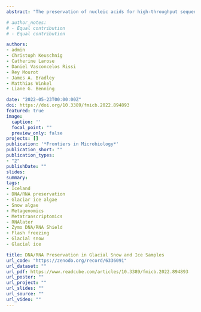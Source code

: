 ```yaml
---
abstract: "The preservation of nucleic acids for high-throughput sequencing is an ongoing challenge for field scientists. In particular, samples that are low biomass, or that have to be collected and preserved in logistically challenging environments (such as remote sites or during long sampling campaigns) can pose exceptional difficulties. With this work, we compare and assess the effectiveness of three preservation methods for DNA and RNA extracted from microbial communities of glacial snow and ice samples. Snow and ice samples were melted and filtered upon collection in Iceland, and filters were preserved using: (i) liquid nitrogen flash freezing, (ii) storage in RNAlater, or (iii) storage in Zymo DNA/RNA Shield. Comparative statistics covering nucleic acid recovery, sequencing library preparation, genome assembly, and taxonomic diversity were used to determine best practices for the preservation of DNA and RNA samples from these environments. Our results reveal that microbial community composition based on DNA was comparable at the class level across preservation types. Based on extracted RNA, the taxonomic composition of the active community was primarily driven by the filtered sample volume (i.e., biomass content). In low biomass samples (where {\textless}200 ml of sample volume was filtered) the taxonomic and functional signatures trend toward the composition of the control samples, while in samples where a larger volume (more biomass) was filtered our data showed comparable results independent of preservation type. Based on all comparisons our data suggests that flash freezing of filters containing low biomass is the preferred method for preserving DNA and RNA (notwithstanding the difficulties of accessing liquid nitrogen in remote glacial field sites). Generally, RNAlater and Zymo DNA/RNA Shield solutions work comparably well, especially for DNA from high biomass samples, but Zymo DNA/RNA Shield is favored due to its higher yield of preserved RNA. Biomass quantity from snow and ice samples appears to be the most important factor in regards to the collection and preservation of samples from glacial environments."

# author_notes:
# - Equal contribution
# - Equal contribution

authors:
- admin
- Christoph Keuschnig
- Catherine Larose
- Daniel Vasconcelos Rissi
- Rey Mourot
- James A. Bradley
- Matthias Winkel
- Liane G. Benning

date: "2022-05-23T00:00:00Z"
doi: https://doi.org/10.3389/fmicb.2022.894893
featured: true
image:
  caption: ''
  focal_point: ""
  preview_only: false
projects: []
publication: '*Frontiers in Microbiology*'
publication_short: ""
publication_types:
- "2"
publishDate: ""
slides: 
summary: 
tags:
- Iceland
- DNA/RNA preservation
- Glaciar ice algae
- Snow algae
- Metagenomics
- Metatranscriptomics
- RNAlater
- Zymo DNA/RNA Shield
- Flash freezing
- Glacial snow
- Glacial ice

title: DNA/RNA Preservation in Glacial Snow and Ice Samples
url_code: "https://zenodo.org/record/6336091"
url_dataset: ""
url_pdf: https://www.readcube.com/articles/10.3389/fmicb.2022.894893
url_poster: ""
url_project: ""
url_slides: ""
url_source: ""
url_video: ""
---
```


<!-- {{% callout note %}}
Click the *Cite* button above to demo the feature to enable visitors to import publication metadata into their reference management software.
{{% /callout %}}

{{% callout note %}}
Click the *Slides* button above to demo Academic's Markdown slides feature.
{{% /callout %}}

Supplementary notes can be added here, including [code and math](https://sourcethemes.com/academic/docs/writing-markdown-latex/). -->

